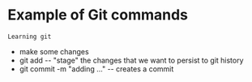 # Example of Git commands

`Learning git`

* make some changes
* git add -- "stage" the changes that we want to persist to git history
* git commit -m "adding ..." -- creates a commit